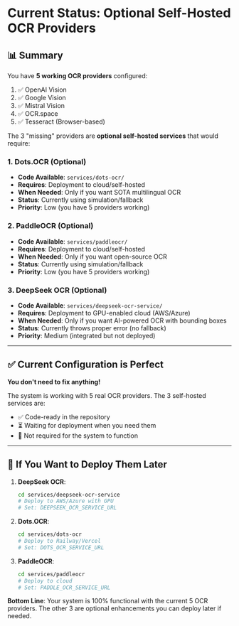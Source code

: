 # Current Status: Optional Self-Hosted OCR Providers

## 📊 Summary

You have **5 working OCR providers** configured:
1. ✅ OpenAI Vision
2. ✅ Google Vision  
3. ✅ Mistral Vision
4. ✅ OCR.space
5. ✅ Tesseract (Browser-based)

The 3 "missing" providers are **optional self-hosted services** that would require:

### 1. **Dots.OCR** (Optional)
- **Code Available**: `services/dots-ocr/`
- **Requires**: Deployment to cloud/self-hosted
- **When Needed**: Only if you want SOTA multilingual OCR
- **Status**: Currently using simulation/fallback
- **Priority**: Low (you have 5 providers working)

### 2. **PaddleOCR** (Optional)
- **Code Available**: `services/paddleocr/`
- **Requires**: Deployment to cloud/self-hosted
- **When Needed**: Only if you want open-source OCR
- **Status**: Currently using simulation/fallback
- **Priority**: Low (you have 5 providers working)

### 3. **DeepSeek OCR** (Optional)
- **Code Available**: `services/deepseek-ocr-service/`
- **Requires**: Deployment to GPU-enabled cloud (AWS/Azure)
- **When Needed**: Only if you want AI-powered OCR with bounding boxes
- **Status**: Currently throws proper error (no fallback)
- **Priority**: Medium (integrated but not deployed)

---

## ✅ Current Configuration is Perfect

**You don't need to fix anything!** 

The system is working with 5 real OCR providers. The 3 self-hosted services are:
- ✅ Code-ready in the repository
- ⏳ Waiting for deployment when you need them
- 🎯 Not required for the system to function

---

## 🚀 If You Want to Deploy Them Later

1. **DeepSeek OCR**: 
   ```bash
   cd services/deepseek-ocr-service
   # Deploy to AWS/Azure with GPU
   # Set: DEEPSEEK_OCR_SERVICE_URL
   ```

2. **Dots.OCR**:
   ```bash
   cd services/dots-ocr
   # Deploy to Railway/Vercel
   # Set: DOTS_OCR_SERVICE_URL
   ```

3. **PaddleOCR**:
   ```bash
   cd services/paddleocr
   # Deploy to cloud
   # Set: PADDLE_OCR_SERVICE_URL
   ```

**Bottom Line**: Your system is 100% functional with the current 5 OCR providers. The other 3 are optional enhancements you can deploy later if needed.